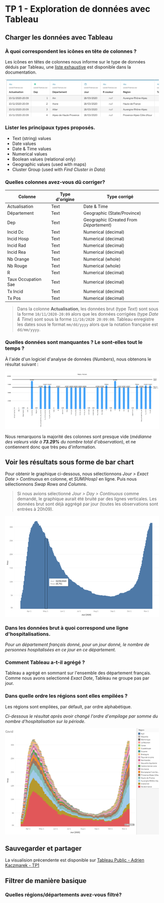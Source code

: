 # TP 1 - Exploration de données avec Tableau

## Charger les données avec Tableau

### À quoi correspondent les icônes en tête de colonnes ?

Les icônes en têtes de colonnes nous informe sur le type de données déduis par Tableau, une [liste exhaustive](https://help.tableau.com/current/pro/desktop/en-us/datafields_typesandroles_datatypes.htm) est disponible dans la documentation.

![Exemple d'icônes](./assets/1.1.a.1.png)

### Lister les principaux types proposés.

- Text (string) values
- Date values
- Date & Time values
- Numerical values
- Boolean values (relational only)
- Geographic values (used with maps)
- Cluster Group (used with *Find Cluster in Data*)

### Quelles colonnes avez-vous dû corriger?

Colonne | Type d'origine | Type corrigé
-- | -- | --
Actualisation | Text | Date & Time
Département | Text | Geographic (State/Province)
Dep | Text | Geographic (Created From *Département*)
Incid Dc | Text | Numerical (decimal)
Incid Hosp | Text | Numerical (decimal)
Incid Rad | Text | Numerical (decimal)
Incid Rea | Text | Numerical (decimal)
Nb Orange | Text | Numerical (whole)
Nb Rouge | Text | Numerical (whole)
R | Text | Numerical (decimal)
Taux Occupation Sae | Text | Numerical (decimal)
Tx Incid | Text | Numerical (decimal)
Tx Pos | Text | Numerical (decimal)

> Dans la colonne **Actualisation**, les données brut (type *Text*) sont sous la forme `10/11/2020-20:09` alors que les données corrigées (type *Date & Time*) sont sous la forme `11/10/2020 20:09:00`. Tableau enregistre les dates sous le format `mm/dd/yyyy` alors que la notation française est `dd/mm/yyyy`.

### Quelles données sont manquantes ? Le sont-elles tout le temps ?

À l'aide d'un logiciel d'analyse de données (*Numbers*), nous obtenons le résultat suivant :

![Analyse des données manquantes](./assets/1.1.d.1.png)

Nous remarquons la majorité des colonnes sont presque vide (*médianne des valeurs vide à **73.29%** du nombre total d'observation*), et ne contiennent donc que très peu d'information.

## Voir les résultats sous forme de bar chart

Pour obtenir le graphique ci-dessous, nous sélectionnons *Jour > Exact Date > Continuous* en colonne, et *SUM(Hosp)* en ligne. Puis nous sélectionnons *Swap Rows and Columns*.

> Si nous avions sélectionné *Jour > Day > Continuous* comme demandé, le graphique aurait été bruité par des lignes verticales. Les données brut sont déjà aggrégé par jour (toutes les observations sont entrées à 20h09).

![Hospitalisation](./assets/1.2.a.1.png)

### Dans les données brut à quoi correspond une ligne d'hospitalisations.

*Pour un département français donné, pour un jour donné, le nombre de personnes hospitalisées en ce jour en ce département.*

### Comment Tableau a-t-il agrégé ?

Tableau a agrégé en sommant sur l'ensemble des département français. Comme nous avons selectionné *Exact Date*, Tableau ne groupe pas par jour.

### Dans quelle ordre les régions sont elles empilées ?

Les régions sont empilées, par défault, par ordre alphabétique.

*Ci-dessous le résultat après avoir changé l'ordre d'empilage par somme du nombre d'hospitalisation sur la période.*

![Hospitalisation](./assets/1.2.c.1.png)

## Sauvegarder et partager

La visualision précendente est disponible sur [Tableau Public - Adrien Kaczmarek - TP1](https://public.tableau.com/app/profile/adrien.kaczmarek/viz/TP1_16417315266490/TP1?publish=yes)

## Filtrer de manière basique

### Quelles régions/départements avez-vous filtré?